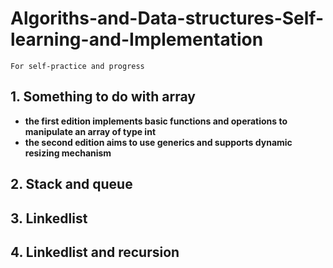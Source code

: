 # Algoriths-and-Data-structures-Self-learning-and-Implementation
`For self-practice and progress`
## 1. Something to do with array
+ **the first edition implements basic functions and operations to manipulate an array of type int**
+ **the second edition aims to use generics and supports dynamic resizing mechanism**
## 2. Stack and queue
## 3. Linkedlist
## 4. Linkedlist and recursion
